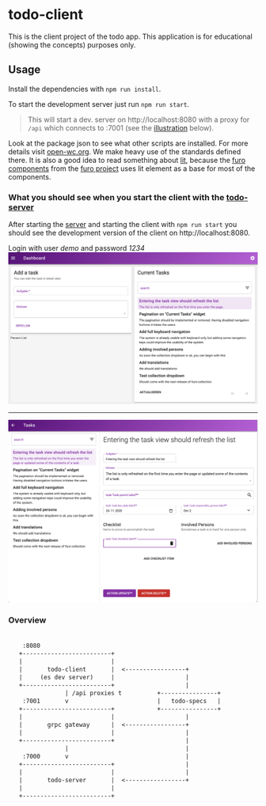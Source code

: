 # todo-client
This is the client project of the todo app. This application is for educational (showing the concepts) purposes only.

## Usage
Install the dependencies with `npm run install`.
 
To start the development server just run `npm run start`. 

> This will start a dev. server on http://localhost:8080 with a proxy
for `/api` which connects to :7001 (see the [illustration](#overview) below).

Look at the package json to see what other scripts are installed. For more details visit [open-wc.org](https://open-wc.org). 
We make heavy use of the standards defined there. It is also a good idea to read something about [lit](https://lit-element.polymer-project.org/), because the [furo components](https://components.furo.pro/) from the [furo project](https://furo.pro/) uses lit element as a base for most of the components.  


### What you should see when you start the client with the [todo-server](https://github.com/theNorstroem/todo-server)
After starting the [server](https://github.com/theNorstroem/todo-server) and starting the client with `npm run start` you should see the development version of the client on http://localhost:8080.
 
 Login with user *demo*  and password *1234* 
![](assets/screen0.png)

---

![](assets/screen1.png)


### Overview

```

    :8080
   +-------------------------+
   |                         |
   |       todo-client       |  <-----------------+
   |     (es dev server)     |                    |
   +-------------------------+                    |
                | /api proxies t          +----------------+
    :7001       v                         |   todo-specs   |
   +-------------------------+            +----------------+
   |                         |                    |
   |       grpc gateway      |  <-----------------+
   |                         |                    |
   +-------------------------+                    |
                |                                 |
    :7000       v                                 |
   +-------------------------+                    |
   |                         |                    |
   |       todo-server       |  <-----------------+
   |                         |
   +-------------------------+

```
